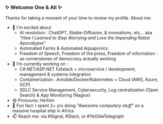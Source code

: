 ### ✨ Welcome One & All ✨

Thanks for taking a moment of your time to review my profile.
About me:

- 👋 I'm excited about
    * AI revolution : ChatGPT, Stable-Diffusion, & innovations, etc... aka *"How I Learned to Stop Worrying and Love the Impending Robot Apocalypse"*
    * Automated Farms & Automated Aquaponics
    * Freedom of Speech, Freedom of the press, Freedom of information : as cornerstones of democracy actually working
- 🔭 I’m currently working on : 
    * C#.NET/ASP.NET fullstack + microservice / development, management & systems integration
    * Containerization : Anisible/Docker/Kubernetes + Cloud (AWS, Azure, GCP)
    * SDLC Service Management, Cybersecurity, Log centralization (Open Search) & App Monitoring (Nagios)
- 😄 Pronouns: He/him
- 💬 Fun fact: I spent 2+ yrs doing *"Awesome computery stuff"* on a massive hospital ship in Africa
- 📫 Reach me: via #Signal, #Slack, or #YeOldeTelegraph


<!--
**brothers-morrison/brothers-morrison** is a ✨ _special_ ✨ repository because its `README.md` (this file) appears on your GitHub profile.

Here are some ideas to get you started:
- 👯 I’m looking to collaborate on ...
- 🤔 I’m looking for help with ...
- 😄 Pronouns: ...
- 🌱 I’m currently learning ...
- 💬 Ask me about ...
-->
